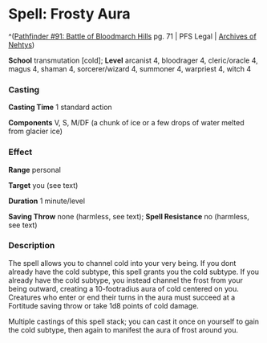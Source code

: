 # Spell: Frosty Aura

^([Pathfinder #91: Battle of Bloodmarch Hills][ss-frosty-aura] pg. 71 | PFS Legal | [Archives of Nehtys][sn-frosty-aura])

**School** transmutation [cold]; **Level** arcanist 4, bloodrager 4, cleric/oracle 4, magus 4, shaman 4, sorcerer/wizard 4, summoner 4, warpriest 4, witch 4

### Casting

**Casting Time** 1 standard action  

**Components** V, S, M/DF (a chunk of ice or a few drops of water melted from glacier ice)

### Effect

**Range** personal  

**Target** you (see text)  

**Duration** 1 minute/level  

**Saving Throw** none (harmless, see text); **Spell Resistance** no (harmless, see text)

### Description

The spell allows you to channel cold into your very being. If you dont already have the cold subtype, this spell grants you the cold subtype. If you already have the cold subtype, you instead channel the frost from your being outward, creating a 10-footradius aura of cold centered on you. Creatures who enter or end their turns in the aura must succeed at a Fortitude saving throw or take 1d8 points of cold damage.  

Multiple castings of this spell stack; you can cast it once on yourself to gain the cold subtype, then again to manifest the aura of frost around you.

[ss-frosty-aura]: http://paizo.com/products/btpy9aub
[sn-frosty-aura]: http://www.archivesofnethys.com/SpellDisplay.aspx?ItemName=Frosty%20Aura